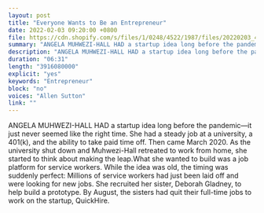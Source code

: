 ```yaml
---
layout: post
title: "Everyone Wants to Be an Entrepreneur"
date: 2022-02-03 09:20:00 +0800
file: https://cdn.shopify.com/s/files/1/0248/4522/1987/files/20220203_4.mp3?v=1643854217
summary: "ANGELA MUHWEZI-HALL HAD a startup idea long before the pandemic—it just never seemed like the right time. She had a steady job at a university, a 401(k), and the ability to take paid time off. Then came March 2020. As the university shut down and Muhwezi-Hall retreated to work from home, she started to think about making the leap.What she wanted to build was a job platform for service workers. While the idea was old, the timing was suddenly perfect: Millions of service workers had just been laid off and were looking for new jobs. She recruited her sister, Deborah Gladney, to help build a prototype. By August, the sisters had quit their full-time jobs to work on the startup, QuickHire."
description: "ANGELA MUHWEZI-HALL HAD a startup idea long before the pandemic—it just never seemed like the right time. She had a steady job at a university, a 401(k), and the ability to take paid time off. Then came March 2020. As the university shut down and Muhwezi-Hall retreated to work from home, she started to think about making the leap.What she wanted to build was a job platform for service workers. While the idea was old, the timing was suddenly perfect: Millions of service workers had just been laid off and were looking for new jobs. She recruited her sister, Deborah Gladney, to help build a prototype. By August, the sisters had quit their full-time jobs to work on the startup, QuickHire."
duration: "06:31"
length: "3916080000"
explicit: "yes"
keywords: "Entrepreneur"
block: "no"
voices: "Allen Sutton"
link: ""
---
```


ANGELA MUHWEZI-HALL HAD a startup idea long before the pandemic—it just never seemed like the right time. She had a steady job at a university, a 401(k), and the ability to take paid time off. Then came March 2020. As the university shut down and Muhwezi-Hall retreated to work from home, she started to think about making the leap.What she wanted to build was a job platform for service workers. While the idea was old, the timing was suddenly perfect: Millions of service workers had just been laid off and were looking for new jobs. She recruited her sister, Deborah Gladney, to help build a prototype. By August, the sisters had quit their full-time jobs to work on the startup, QuickHire.
